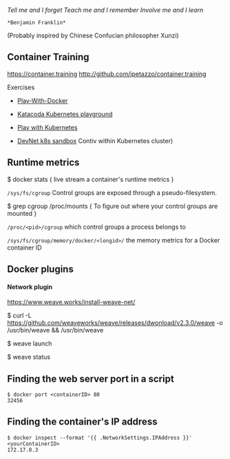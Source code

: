 
*Tell me and I forget*
*Teach me and I remember*
*Involve me and I learn*
	
	*Benjamin Franklin*
(Probably inspired by Chinese Confucian philosopher Xunzi)


## Container Training

https://container.training
http://github.com/jpetazzo/container.training

Exercises

 * [Play-With-Docker](http://www.play-with-docker.com)

 * [Katacoda Kubernetes playground](https://katacoda.com/courses/kubernetes/playground)

 * [Play with Kubernetes](https://labs.play-with-k8s.com)

 * [DevNet k8s sandbox](https://devnetsandbox.cisco.com) Contiv within Kubernetes cluster)



## Runtime metrics

$ docker stats { live stream a container's runtime metrics }

``` /sys/fs/cgroup ``` Control groups are exposed through a pseudo-filesystem.

$ grep cgroup /proc/mounts { To figure out where your control groups are mounted }

``` /proc/<pid>/cgroup ``` which control groups a process belongs to

``` /sys/fs/cgroup/memory/docker/<longid>/ ``` the memory metrics for a Docker container ID

## Docker plugins

#### Network plugin

https://www.weave.works/install-weave-net/

$ curl -L https://github.com/weaveworks/weave/releases/dwonload/v2.3.0/weave -o /usr/bin/weave && /usr/bin/weave

$ weave launch

$ weave status



## Finding the web server port in a script
```
$ docker port <containerID> 80
32456
```

## Finding the container's IP address

```
$ docker inspect --format '{{ .NetworkSettings.IPAddress }}' <yourContainerID>
172.17.0.3
```

